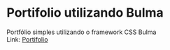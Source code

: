 # Portifolio utilizando Bulma 
Portfólio simples utilizando o framework CSS Bulma
<br>
Link: <a href="https://rick-silva.github.io/Portifolio-Bulma/" target="_blank">Portifolio </a>
